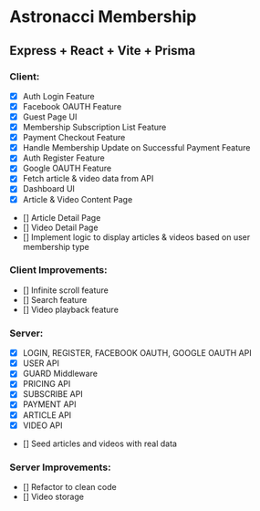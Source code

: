 # Astronacci Membership

## Express + React + Vite + Prisma

### Client:

- [x] Auth Login Feature
- [x] Facebook OAUTH Feature
- [x] Guest Page UI
- [x] Membership Subscription List Feature
- [x] Payment Checkout Feature
- [x] Handle Membership Update on Successful Payment Feature
- [x] Auth Register Feature
- [x] Google OAUTH Feature
- [x] Fetch article & video data from API
- [x] Dashboard UI
- [x] Article & Video Content Page
- [] Article Detail Page
- [] Video Detail Page
- [] Implement logic to display articles & videos based on user membership type

### Client Improvements:

- [] Infinite scroll feature
- [] Search feature
- [] Video playback feature

### Server:

- [x] LOGIN, REGISTER, FACEBOOK OAUTH, GOOGLE OAUTH API
- [x] USER API
- [x] GUARD Middleware
- [x] PRICING API
- [x] SUBSCRIBE API
- [x] PAYMENT API
- [x] ARTICLE API
- [x] VIDEO API
- [] Seed articles and videos with real data

### Server Improvements:

- [] Refactor to clean code
- [] Video storage
